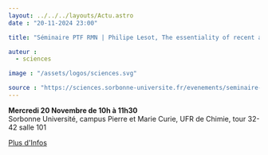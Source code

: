 ```yaml
---
layout: ../../../layouts/Actu.astro
date : "20-11-2024 23:00"

title: "Séminaire PTF RMN | Philipe Lesot, The essentiality of recent anisotropic NMR spectroscopy"

auteur :
  - sciences

image : "/assets/logos/sciences.svg"

source : "https://sciences.sorbonne-universite.fr/evenements/seminaire-ptf-rmn-philipe-lesot-essentiality-recent-anisotropic-nmr-spectroscopy"
---
```


__Mercredi 20 Novembre de 10h à 11h30__  
Sorbonne Université, campus Pierre et Marie Curie, UFR de Chimie, tour 32-42 salle 101  

[Plus d'Infos](https://sciences.sorbonne-universite.fr/evenements/seminaire-ptf-rmn-philipe-lesot-essentiality-recent-anisotropic-nmr-spectroscopy)
